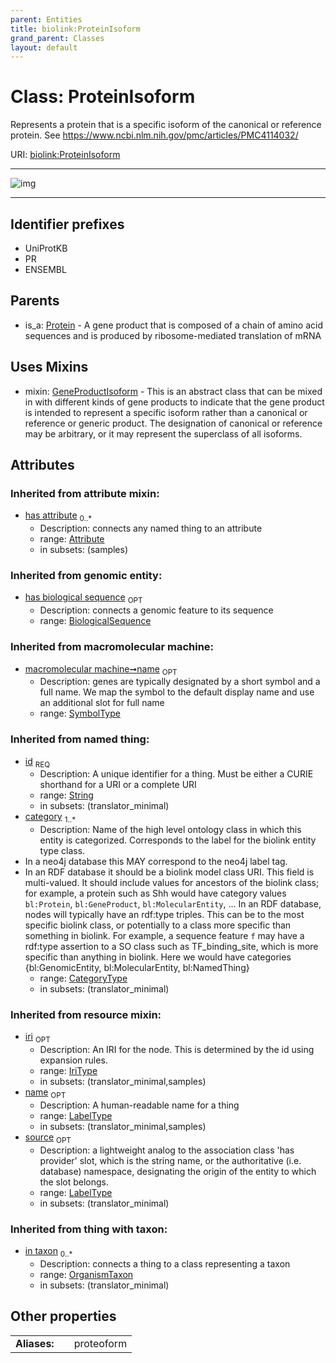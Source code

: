 ```yaml
---
parent: Entities
title: biolink:ProteinIsoform
grand_parent: Classes
layout: default
---
```


# Class: ProteinIsoform


Represents a protein that is a specific isoform of the canonical or reference protein. See https://www.ncbi.nlm.nih.gov/pmc/articles/PMC4114032/

URI: [biolink:ProteinIsoform](https://w3id.org/biolink/vocab/ProteinIsoform)


---

![img](http://yuml.me/diagram/nofunky;dir:TB/class/[ProteinIsoform%7Cdescription(i):narrative_text%20%3F;synonym(i):label_type%20%2A;xref(i):iri_type%20%2A;name(i):symbol_type%20%3F;has_biological_sequence(i):biological_sequence%20%3F;id(i):string;category(i):category_type%20%2B;iri(i):iri_type%20%3F;source(i):label_type%20%3F]uses%20-.-%3E[GeneProductIsoform],[Protein]%5E-[ProteinIsoform],[Protein],[OrganismTaxon],[GeneProductIsoform],[Attribute])

---


## Identifier prefixes

 * UniProtKB
 * PR
 * ENSEMBL

## Parents

 *  is_a: [Protein](Protein.md) - A gene product that is composed of a chain of amino acid sequences and is produced by ribosome-mediated translation of mRNA

## Uses Mixins

 *  mixin: [GeneProductIsoform](GeneProductIsoform.md) - This is an abstract class that can be mixed in with different kinds of gene products to indicate that the gene product is intended to represent a specific isoform rather than a canonical or reference or generic product. The designation of canonical or reference may be arbitrary, or it may represent the superclass of all isoforms.

## Attributes


### Inherited from attribute mixin:

 * [has attribute](has_attribute.md)  <sub>0..*</sub>
    * Description: connects any named thing to an attribute
    * range: [Attribute](Attribute.md)
    * in subsets: (samples)

### Inherited from genomic entity:

 * [has biological sequence](has_biological_sequence.md)  <sub>OPT</sub>
    * Description: connects a genomic feature to its sequence
    * range: [BiologicalSequence](types/BiologicalSequence.md)

### Inherited from macromolecular machine:

 * [macromolecular machine➞name](macromolecular_machine_name.md)  <sub>OPT</sub>
    * Description: genes are typically designated by a short symbol and a full name. We map the symbol to the default display name and use an additional slot for full name
    * range: [SymbolType](types/SymbolType.md)

### Inherited from named thing:

 * [id](id.md)  <sub>REQ</sub>
    * Description: A unique identifier for a thing. Must be either a CURIE shorthand for a URI or a complete URI
    * range: [String](types/String.md)
    * in subsets: (translator_minimal)
 * [category](category.md)  <sub>1..*</sub>
    * Description: Name of the high level ontology class in which this entity is categorized. Corresponds to the label for the biolink entity type class.
 * In a neo4j database this MAY correspond to the neo4j label tag.
 * In an RDF database it should be a biolink model class URI.
This field is multi-valued. It should include values for ancestors of the biolink class; for example, a protein such as Shh would have category values `bl:Protein`, `bl:GeneProduct`, `bl:MolecularEntity`, ...
In an RDF database, nodes will typically have an rdf:type triples. This can be to the most specific biolink class, or potentially to a class more specific than something in biolink. For example, a sequence feature `f` may have a rdf:type assertion to a SO class such as TF_binding_site, which is more specific than anything in biolink. Here we would have categories {bl:GenomicEntity, bl:MolecularEntity, bl:NamedThing}
    * range: [CategoryType](types/CategoryType.md)
    * in subsets: (translator_minimal)

### Inherited from resource mixin:

 * [iri](iri.md)  <sub>OPT</sub>
    * Description: An IRI for the node. This is determined by the id using expansion rules.
    * range: [IriType](types/IriType.md)
    * in subsets: (translator_minimal,samples)
 * [name](name.md)  <sub>OPT</sub>
    * Description: A human-readable name for a thing
    * range: [LabelType](types/LabelType.md)
    * in subsets: (translator_minimal,samples)
 * [source](source.md)  <sub>OPT</sub>
    * Description: a lightweight analog to the association class 'has provider' slot, which is the string name, or the authoritative (i.e. database) namespace, designating the origin of the entity to which the slot belongs.
    * range: [LabelType](types/LabelType.md)
    * in subsets: (translator_minimal)

### Inherited from thing with taxon:

 * [in taxon](in_taxon.md)  <sub>0..*</sub>
    * Description: connects a thing to a class representing a taxon
    * range: [OrganismTaxon](OrganismTaxon.md)
    * in subsets: (translator_minimal)

## Other properties

|  |  |  |
| --- | --- | --- |
| **Aliases:** | | proteoform |

